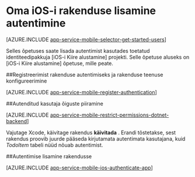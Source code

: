 <properties
    pageTitle="IOS-is Azure'i mobiilirakenduste autentimist lisamine"
    description="Saate teada, kuidas kasutada autentida kasutajad oma iOS-i rakenduse kaudu identiteedipakkujad, sh AAD, Google, Facebooki, Twitteri ja Microsoft Azure'i mobiilirakenduste kohta."
    services="app-service\mobile"
    documentationCenter="ios"
    authors="ysxu"
    manager="yochayk"
    editor=""/>

<tags
    ms.service="app-service-mobile"
    ms.workload="mobile"
    ms.tgt_pltfrm="mobile-ios"
    ms.devlang="dotnet"
    ms.topic="article"
    ms.date="10/01/2016"
    ms.author="yuaxu"/>

# <a name="add-authentication-to-your-ios-app"></a>Oma iOS-i rakenduse lisamine autentimine

[AZURE.INCLUDE [app-service-mobile-selector-get-started-users](../../includes/app-service-mobile-selector-get-started-users.md)]

Selles õpetuses saate lisada autentimist kasutades toetatud identiteedipakkuja [iOS-i Kiire alustamine] projekti. Selle õpetuse aluseks on [iOS-i Kiire alustamine] õpetuse, mille peate.

##<a name="register"></a>Registreerimist rakenduse autentimiseks ja rakenduse teenuse konfigureerimine

[AZURE.INCLUDE [app-service-mobile-register-authentication](../../includes/app-service-mobile-register-authentication.md)]

##<a name="permissions"></a>Autenditud kasutaja õiguste piiramine

[AZURE.INCLUDE [app-service-mobile-restrict-permissions-dotnet-backend](../../includes/app-service-mobile-restrict-permissions-dotnet-backend.md)]

Vajutage Xcode, käivitage rakendus **käivitada** . Erandi tõstetakse, sest rakendus proovib juurde pääseda kirjutamata autentimata kasutajana, kuid _TodoItem_ tabeli nüüd nõuab autentimist.

##<a name="add-authentication"></a>Autentimise lisamine rakendusse

[AZURE.INCLUDE [app-service-mobile-ios-authenticate-app](../../includes/app-service-mobile-ios-authenticate-app.md)]


<!-- URLs. -->

[iOS-i Lühijuhend]: app-service-mobile-ios-get-started.md

[Azure portal]: https://portal.azure.com
